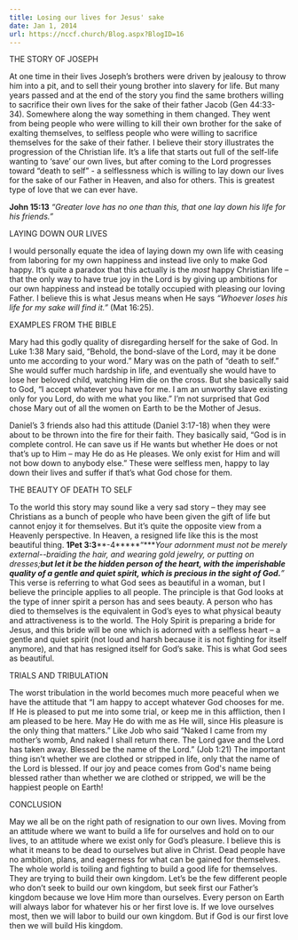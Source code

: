 ```yaml
---
title: Losing our lives for Jesus' sake
date: Jan 1, 2014
url: https://nccf.church/Blog.aspx?BlogID=16
---
```


THE STORY OF JOSEPH

At one time in their lives Joseph’s brothers were driven by jealousy to throw him into a pit, and to sell their young brother into slavery for life. But many years passed and at the end of the story you find the same brothers willing to sacrifice their own lives for the sake of their father Jacob (Gen 44:33-34). Somewhere along the way something in them changed. They went from being people who were willing to kill their own brother for the sake of exalting themselves, to selfless people who were willing to sacrifice themselves for the sake of their father. I believe their story illustrates the progression of the Christian life. It’s a life that starts out full of the self-life wanting to ‘save’ our own lives, but after coming to the Lord progresses toward “death to self” - a selflessness which is willing to lay down our lives for the sake of our Father in Heaven, and also for others. This is greatest type of love that we can ever have.

**John 15:13** *“Greater love has no one than this, that one lay down his life for his friends.”*

LAYING DOWN OUR LIVES

I would personally equate the idea of laying down my own life with ceasing from laboring for my own happiness and instead live only to make God happy. It’s quite a paradox that this actually is the *most* happy Christian life – that the only way to have true joy in the Lord is by giving up ambitions for our own happiness and instead be totally occupied with pleasing our loving Father. I believe this is what Jesus means when He says *“Whoever loses his life for my sake will find it.”* (Mat 16:25).

EXAMPLES FROM THE BIBLE

Mary had this godly quality of disregarding herself for the sake of God. In Luke 1:38 Mary said, “Behold, the bond-slave of the Lord, may it be done unto me according to your word.” Mary was on the path of “death to self.” She would suffer much hardship in life, and eventually she would have to lose her beloved child, watching Him die on the cross. But she basically said to God, “I accept whatever you have for me. I am an unworthy slave existing only for you Lord, do with me what you like.” I’m not surprised that God chose Mary out of all the women on Earth to be the Mother of Jesus.

Daniel’s 3 friends also had this attitude (Daniel 3:17-18) when they were about to be thrown into the fire for their faith. They basically said, “God is in complete control. He can save us if He wants but whether He does or not that’s up to Him – may He do as He pleases. We only exist for Him and will not bow down to anybody else.” These were selfless men, happy to lay down their lives and suffer if that’s what God chose for them.

THE BEAUTY OF DEATH TO SELF

To the world this story may sound like a very sad story – they may see Christians as a bunch of people who have been given the gift of life but cannot enjoy it for themselves. But it’s quite the opposite view from a Heavenly perspective. In Heaven, a resigned life like this is the most beautiful thing. **1Pet 3:3****-4*****“****Your adornment must not be merely external--braiding the hair, and wearing gold jewelry, or putting on dresses;**but let it be the hidden person of the heart, with the imperishable quality of a gentle and quiet spirit, which is precious in the sight of God.**”* This verse is referring to what God sees as beautiful in a woman, but I believe the principle applies to all people. The principle is that God looks at the type of inner spirit a person has and sees beauty. A person who has died to themselves is the equivalent in God’s eyes to what physical beauty and attractiveness is to the world. The Holy Spirit is preparing a bride for Jesus, and this bride will be one which is adorned with a selfless heart – a gentle and quiet spirit (not loud and harsh because it is not fighting for itself anymore), and that has resigned itself for God’s sake. This is what God sees as beautiful.

TRIALS AND TRIBULATION

The worst tribulation in the world becomes much more peaceful when we have the attitude that “I am happy to accept whatever God chooses for me. If He is pleased to put me into some trial, or keep me in this affliction, then I am pleased to be here. May He do with me as He will, since His pleasure is the only thing that matters.” Like Job who said “Naked I came from my mother’s womb, And naked I shall return there. The Lord gave and the Lord has taken away. Blessed be the name of the Lord.” (Job 1:21) The important thing isn’t whether we are clothed or stripped in life, only that the name of the Lord is blessed. If our joy and peace comes from God's name being blessed rather than whether we are clothed or stripped, we will be the happiest people on Earth!

CONCLUSION

May we all be on the right path of resignation to our own lives. Moving from an attitude where we want to build a life for ourselves and hold on to our lives, to an attitude where we exist only for God’s pleasure. I believe this is what it means to be dead to ourselves but alive in Christ. Dead people have no ambition, plans, and eagerness for what can be gained for themselves. The whole world is toiling and fighting to build a good life for themselves. They are trying to build their own kingdom. Let’s be the few different people who don’t seek to build our own kingdom, but seek first our Father’s kingdom because we love Him more than ourselves. Every person on Earth will always labor for whatever his or her first love is. If we love ourselves most, then we will labor to build our own kingdom. But if God is our first love then we will build His kingdom.
